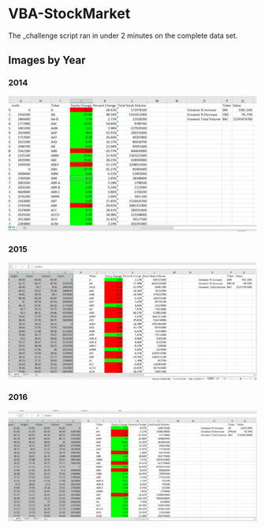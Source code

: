 # VBA-StockMarket

The _challenge script ran in under 2 minutes on the complete data set.

## Images by Year


### 2014
![2014 Stock Summary](https://github.com/pulliam-chris/VBA-StockMarket/blob/VBA-StockMarkert/images/2014_Summary.JPG)


### 2015
![2015 Stock Summary](https://github.com/pulliam-chris/VBA-StockMarket/blob/VBA-StockMarkert/images/2015_Summary.JPG)


### 2016
![2016 Stock Summary](https://github.com/pulliam-chris/VBA-StockMarket/blob/VBA-StockMarkert/images/2016_Summary.JPG)

